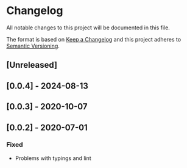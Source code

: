 # Changelog

All notable changes to this project will be documented in this file.

The format is based on [Keep a Changelog](http://keepachangelog.com/en/1.0.0/)
and this project adheres to [Semantic Versioning](http://semver.org/spec/v2.0.0.html).

## [Unreleased]

## [0.0.4] - 2024-08-13

## [0.0.3] - 2020-10-07

## [0.0.2] - 2020-07-01
### Fixed
- Problems with typings and lint
